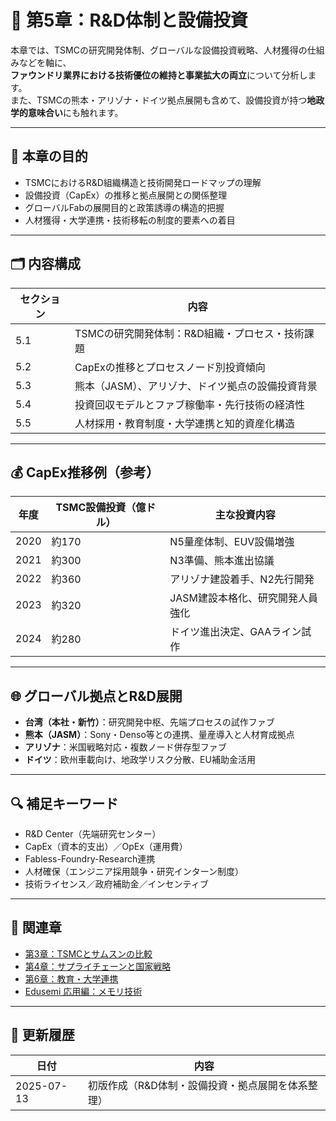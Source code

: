 # 🧪 第5章：R&D体制と設備投資

本章では、TSMCの研究開発体制、グローバルな設備投資戦略、人材獲得の仕組みなどを軸に、  
**ファウンドリ業界における技術優位の維持と事業拡大の両立**について分析します。  
また、TSMCの熊本・アリゾナ・ドイツ拠点展開も含めて、設備投資が持つ**地政学的意味合い**にも触れます。

---

## 🧭 本章の目的

- TSMCにおけるR&D組織構造と技術開発ロードマップの理解
- 設備投資（CapEx）の推移と拠点展開との関係整理
- グローバルFabの展開目的と政策誘導の構造的把握
- 人材獲得・大学連携・技術移転の制度的要素への着目

---

## 🗂 内容構成

| セクション | 内容 |
|------------|------|
| 5.1 | TSMCの研究開発体制：R&D組織・プロセス・技術課題 |
| 5.2 | CapExの推移とプロセスノード別投資傾向 |
| 5.3 | 熊本（JASM）、アリゾナ、ドイツ拠点の設備投資背景 |
| 5.4 | 投資回収モデルとファブ稼働率・先行技術の経済性 |
| 5.5 | 人材採用・教育制度・大学連携と知的資産化構造 |

---

## 💰 CapEx推移例（参考）

| 年度 | TSMC設備投資（億ドル） | 主な投資内容 |
|------|-------------------------|----------------|
| 2020 | 約170 | N5量産体制、EUV設備増強 |
| 2021 | 約300 | N3準備、熊本進出協議 |
| 2022 | 約360 | アリゾナ建設着手、N2先行開発 |
| 2023 | 約320 | JASM建設本格化、研究開発人員強化 |
| 2024 | 約280 | ドイツ進出決定、GAAライン試作 |

---

## 🌐 グローバル拠点とR&D展開

- **台湾（本社・新竹）**：研究開発中枢、先端プロセスの試作ファブ
- **熊本（JASM）**：Sony・Denso等との連携、量産導入と人材育成拠点
- **アリゾナ**：米国戦略対応・複数ノード併存型ファブ
- **ドイツ**：欧州車載向け、地政学リスク分散、EU補助金活用

---

## 🔍 補足キーワード

- R&D Center（先端研究センター）
- CapEx（資本的支出）／OpEx（運用費）
- Fabless-Foundry-Research連携
- 人材確保（エンジニア採用競争・研究インターン制度）
- 技術ライセンス／政府補助金／インセンティブ

---

## 📎 関連章

- [第3章：TSMCとサムスンの比較](../chapter3_samsung_compare/README.md)
- [第4章：サプライチェーンと国家戦略](../chapter4_supplychain/README.md)
- [第6章：教育・大学連携](../chapter6_edu_collab/README.md)
- [Edusemi 応用編：メモリ技術](https://github.com/Samizo-AITL/Edusemi-v4x/blob/main/d_chapter1_memory_technologies/README.md)

---

## 📅 更新履歴

| 日付 | 内容 |
|------|------|
| 2025-07-13 | 初版作成（R&D体制・設備投資・拠点展開を体系整理） |
